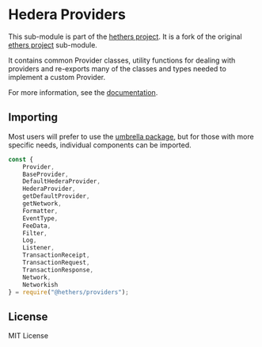 Hedera Providers
==================

This sub-module is part of the [hethers project](https://github.com/hashgraph/hethers.js). It is a fork of the original [ethers project](https://github.com/ethers-io/ethers.js) sub-module.

It contains common Provider classes, utility functions for dealing with providers
and re-exports many of the classes and types needed to implement a custom Provider.

For more information, see the [documentation](https://docs.hedera.com/hethers/application-programming-interface/providers).


Importing
---------

Most users will prefer to use the [umbrella package](https://www.npmjs.com/package/@hashgraph/hethers),
but for those with more specific needs, individual components can be imported.

```javascript
const {
    Provider,
    BaseProvider,
    DefaultHederaProvider,
    HederaProvider,
    getDefaultProvider,
    getNetwork,
    Formatter,
    EventType,
    FeeData,
    Filter,
    Log,
    Listener,
    TransactionReceipt,
    TransactionRequest,
    TransactionResponse,
    Network,
    Networkish
} = require("@hethers/providers");
```


License
-------

MIT License
